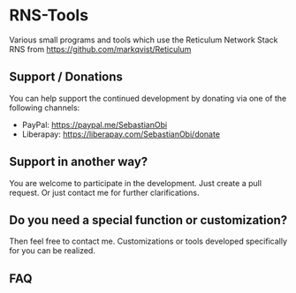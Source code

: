 # RNS-Tools
Various small programs and tools which use the Reticulum Network Stack RNS from https://github.com/markqvist/Reticulum


## Support / Donations
You can help support the continued development by donating via one of the following channels:

- PayPal: https://paypal.me/SebastianObi
- Liberapay: https://liberapay.com/SebastianObi/donate


## Support in another way?
You are welcome to participate in the development. Just create a pull request. Or just contact me for further clarifications.


## Do you need a special function or customization?
Then feel free to contact me. Customizations or tools developed specifically for you can be realized.


## FAQ
